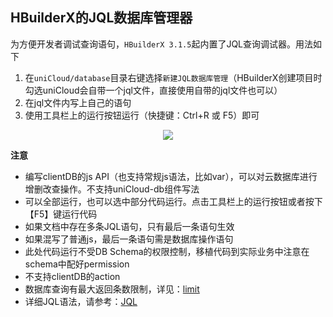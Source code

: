 ## HBuilderX的JQL数据库管理器

为方便开发者调试查询语句，`HBuilderX 3.1.5`起内置了JQL查询调试器。用法如下

1. 在`uniCloud/database`目录右键选择`新建JQL数据库管理`（HBuilderX创建项目时勾选uniCloud会自带一个jql文件，直接使用自带的jql文件也可以）
2. 在jql文件内写上自己的语句
3. 使用工具栏上的运行按钮运行（快捷键：Ctrl+R 或 F5）即可

<div align=center>
  <img style="max-width:750px;" src="https://web-assets.dcloud.net.cn/unidoc/zh/jql-runner.jpg"/>
</div>


**注意**

- 编写clientDB的js API（也支持常规js语法，比如var），可以对云数据库进行增删改查操作。不支持uniCloud-db组件写法
- 可以全部运行，也可以选中部分代码运行。点击工具栏上的运行按钮或者按下【F5】键运行代码
- 如果文档中存在多条JQL语句，只有最后一条语句生效
- 如果混写了普通js，最后一条语句需是数据库操作语句
- 此处代码运行不受DB Schema的权限控制，移植代码到实际业务中注意在schema中配好permission
- 不支持clientDB的action
- 数据库查询有最大返回条数限制，详见：[limit](https://uniapp.dcloud.net.cn/uniCloud/cf-database?id=limit)
- 详细JQL语法，请参考：[JQL](uniCloud/jql.md)